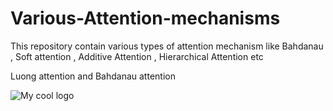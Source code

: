 # Various-Attention-mechanisms
This repository contain various types of attention mechanism like Bahdanau , Soft attention , Additive Attention , Hierarchical Attention etc


Luong attention and Bahdanau attention




<img src="/Various-Attention-mechanisms/Images/diff.png" alt="My cool logo"/>


